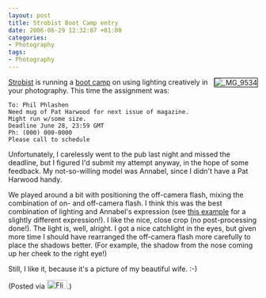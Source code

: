 ```yaml
---
layout: post
title: Strobist Boot Camp entry
date: 2006-06-29 12:32:07 +01:00
categories:
- Photography
tags:
- Photography
---
```

<a href="http://www.flickr.com/photos/mathie/177623618/" title="_MG_9534"><img src="http://static.flickr.com/44/177623618_1f346c4a17_m.jpg" alt="_MG_9534" class="alignright" style="border: solid 1px #000000; float: right;" /></a>[Strobist](http://strobist.blogspot.com/) is running a [boot camp](http://strobist.blogspot.com/2006/06/strobist-boot-camp-rules-guidelines.html)  on using lighting creatively in your photography.  This time the assignment was:

    To: Phil Phlashen
    Need mug of Pat Harwood for next issue of magazine.
    Might run w/some size.
    Deadline June 28, 23:59 GMT
    Ph: (000) 000-0000
    Please call to schedule

Unfortunately, I carelessly went to the pub last night and missed the deadline, but I figured I'd submit my attempt anyway, in the hope of some feedback.  My not-so-willing model was Annabel, since I didn't have a Pat Harwood handy.

We played around a bit with positioning the off-camera flash, mixing the combination of on- and off-camera flash.  I think this was the best combination of lighting and Annabel's expression (see [this example](http://www.flickr.com/photos/mathie/177635408/) for a slightly different expression!).  I like the nice, close crop (no post-processing done!).  The light is, well, alright.  I got a nice catchlight in the eyes, but given more time I should have rearranged the off-camera flash more carefully to place the shadows better.  (For example, the shadow from the nose coming up her cheek to the right eye!)

Still, I like it, because it's a picture of my beautiful wife. :-)

(Posted via <a href="http://www.flickr.com/"><img alt="Flickr" src="http://www.flickr.com/images/flickr_logo_blog.gif" height="18" width="41" /></a>.)
